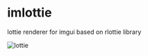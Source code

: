 # imlottie
lottie renderer for imgui based on rlottie library

![lottie](https://user-images.githubusercontent.com/918081/218279099-f1b0df48-79a0-45a5-8668-3bce568692fb.gif)
